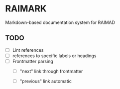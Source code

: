 # RAIMARK

Markdown-based documentation system for RAIMAD

## TODO

- [ ] Lint references
- [ ] references to specific labels or headings
- [ ] Frontmatter parsing
    - [ ] "next" link through frontmatter
    - [ ] "previous" link automatic


